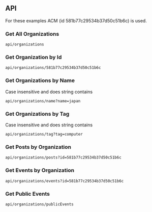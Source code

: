 ## API
For these examples ACM (id 581b77c29534b37d50c51b6c) is used.

### Get All Organizations
    api/organizations

### Get Organization by Id
    api/organizations/581b77c29534b37d50c51b6c

### Get Organizations by Name
Case insensitive and does string contains

    api/organizations/name?name=japan

### Get Organizations by Tag
Case insensitive and does string contains

    api/organizations/tag?tag=computer

### Get Posts by Organization
    api/organizations/posts?id=581b77c29534b37d50c51b6c

### Get Events by Organization
    api/organizations/events?id=581b77c29534b37d50c51b6c

### Get Public Events
    api/organizations/publicEvents

